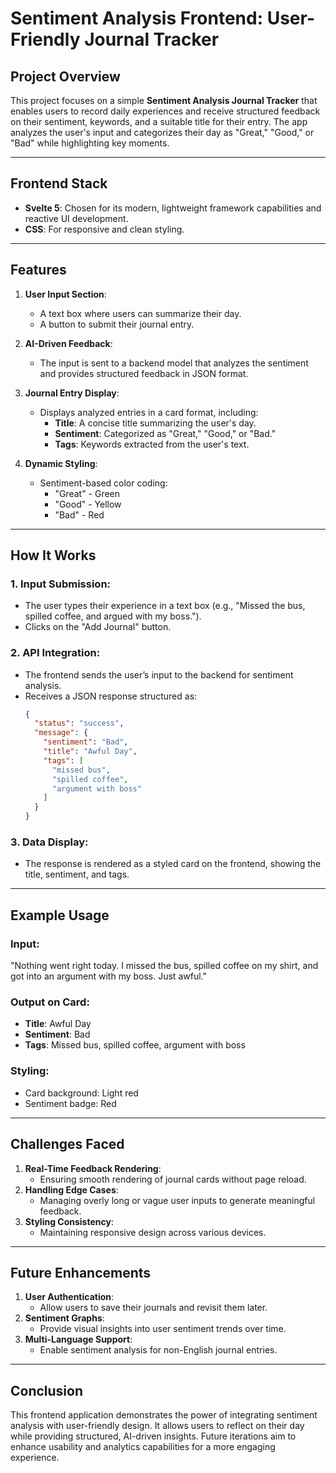 # Sentiment Analysis Frontend: User-Friendly Journal Tracker

## **Project Overview**
This project focuses on a simple **Sentiment Analysis Journal Tracker** that enables users to record daily experiences and receive structured feedback on their sentiment, keywords, and a suitable title for their entry. The app analyzes the user's input and categorizes their day as "Great," "Good," or "Bad" while highlighting key moments.

---

## **Frontend Stack**
- **Svelte 5**: Chosen for its modern, lightweight framework capabilities and reactive UI development.
- **CSS**: For responsive and clean styling.

---

## **Features**

1. **User Input Section**:
    - A text box where users can summarize their day.
    - A button to submit their journal entry.

2. **AI-Driven Feedback**:
    - The input is sent to a backend model that analyzes the sentiment and provides structured feedback in JSON format.

3. **Journal Entry Display**:
    - Displays analyzed entries in a card format, including:
        - **Title**: A concise title summarizing the user's day.
        - **Sentiment**: Categorized as "Great," "Good," or "Bad."
        - **Tags**: Keywords extracted from the user's text.

4. **Dynamic Styling**:
    - Sentiment-based color coding:
        - "Great" - Green
        - "Good" - Yellow
        - "Bad" - Red

---

## **How It Works**

### **1. Input Submission**:
- The user types their experience in a text box (e.g., "Missed the bus, spilled coffee, and argued with my boss.").
- Clicks on the "Add Journal" button.

### **2. API Integration**:
- The frontend sends the user’s input to the backend for sentiment analysis.
- Receives a JSON response structured as:
  ```json
  {
    "status": "success",
    "message": {
      "sentiment": "Bad",
      "title": "Awful Day",
      "tags": [
        "missed bus",
        "spilled coffee",
        "argument with boss"
      ]
    }
  }
  ```

### **3. Data Display**:
- The response is rendered as a styled card on the frontend, showing the title, sentiment, and tags.

---

## **Example Usage**

### **Input**:
"Nothing went right today. I missed the bus, spilled coffee on my shirt, and got into an argument with my boss. Just awful."

### **Output on Card**:
- **Title**: Awful Day
- **Sentiment**: Bad
- **Tags**: Missed bus, spilled coffee, argument with boss

### **Styling**:
- Card background: Light red
- Sentiment badge: Red

---

## **Challenges Faced**
1. **Real-Time Feedback Rendering**:
    - Ensuring smooth rendering of journal cards without page reload.
2. **Handling Edge Cases**:
    - Managing overly long or vague user inputs to generate meaningful feedback.
3. **Styling Consistency**:
    - Maintaining responsive design across various devices.

---

## **Future Enhancements**
1. **User Authentication**:
    - Allow users to save their journals and revisit them later.
2. **Sentiment Graphs**:
    - Provide visual insights into user sentiment trends over time.
3. **Multi-Language Support**:
    - Enable sentiment analysis for non-English journal entries.

---

## **Conclusion**
This frontend application demonstrates the power of integrating sentiment analysis with user-friendly design. It allows users to reflect on their day while providing structured, AI-driven insights. Future iterations aim to enhance usability and analytics capabilities for a more engaging experience.

